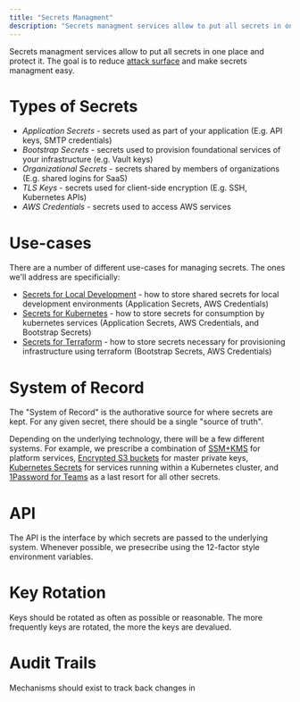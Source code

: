 ```yaml
---
title: "Secrets Managment"
description: "Secrets managment services allow to put all secrets in one place and protect it."
---
```

Secrets managment services allow to put all secrets in one place and protect it.
The goal is to reduce [attack surface](https://en.wikipedia.org/wiki/Attack_surface) and
make secrets managment easy.

# Types of Secrets

* _Application Secrets_ - secrets used as part of your application (E.g. API keys, SMTP credentials)
* _Bootstrap Secrets_ - secrets used to provision foundational services of your infrastructure (e.g. Vault keys)
* _Organizational Secrets_ - secrets shared by members of organizations (E.g. shared logins for SaaS)
* _TLS Keys_ - secrets used for client-side encryption (E.g. SSH, Kubernetes APIs)
* _AWS Credentials_ -  secrets used to access AWS services

# Use-cases

There are a number of different use-cases for managing secrets. The ones we'll address are specificially:

* [Secrets for Local Development]() - how to store shared secrets for local development environments (Application Secrets, AWS Credentials)
* [Secrets for Kubernetes]() - how to store secrets for consumption by kubernetes services (Application Secrets, AWS Credentials, and Bootstrap Secrets)
* [Secrets for Terraform]() - how to store secrets necessary for provisioning infrastructure using terraform (Bootstrap Secrets, AWS Credentials)

# System of Record

The "System of Record" is the authorative source for where secrets are kept. For any given secret, there should be a single "source of truth".

Depending on the underlying technology, there will be a few different systems. For example, we prescribe a combination of [SSM+KMS]() for platform services, [Encrypted S3 buckets]() for master private keys, [Kubernetes Secrets]() for services running within a Kubernetes cluster, and [1Password for Teams]() as a last resort for all other secrets.

# API

The API is the interface by which secrets are passed to the underlying system. Whenever possible, we presecribe using the 12-factor style environment variables.

# Key Rotation

Keys should be rotated as often as possible or reasonable. The more frequently keys are rotated, the more the keys are devalued.

# Audit Trails

Mechanisms should exist to track back changes in 
